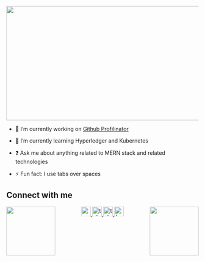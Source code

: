 <br clear="both">

<div align="center">
  <img height="300" width="600" src="https://i.pinimg.com/originals/f0/ef/82/f0ef8253b7ef3153c4087428d12f0b8e.gif"  /> 
</div>

- 🔭 I’m currently working on [Github Profilinator](https://github.com/rishavanand/github-profilinator)  
  

- 🌱 I’m currently learning Hyperledger and Kubernetes  
  

- ❓ Ask me about anything related to MERN stack and related technologies  
  

- ⚡ Fun fact: I use tabs over spaces
  
## Connect with me  
<p align="center">
  <img align="left" width="128" height="128" src="https://cdn3.emoji.gg/emojis/10441-broijustwokeup.png">

  <a href="https://www.youtube.com/channel/UCHokRzpYa0-JibUsK4DN7Yg" target="_blank">
  <img src="https://img.shields.io/static/v1?message=youtube&logo=Youtube&label=&color=FF0000&logoColor=white&labelColor=&style=for-the-badge" height="25" alt="youtube logo"  />
  </a>
  <a href="@jqfwdwesp" target="_blank">
  <img src="https://img.shields.io/static/v1?message=telegram&logo=telegram&label=&color=2CA5E0&logoColor=white&labelColor=&style=for-the-badge" height="25" alt="telegram logo"/>
  </a>
  <a href="https://steamcommunity.com/profiles/76561199638173203/" target="_blank">
  <img src="https://img.shields.io/static/v1?message=steam&logo=steam&label=&color=171d25&logoColor=white&labelColor=&style=for-the-badge" height="25" alt="telegram logo"/>
  </a>
  <a href="https://www.behance.net/thisishappy12" target="_blank">
  <img src=https://img.shields.io/badge/behance-%23191919.svg?&style=for-the-badge&logo=behance&logoColor=white alt=behance style="margin-bottom: 5px;" height="25"/>
  </a>  
  </div>  
      
  <img align="right" width="128" height="128" src="https://cdn3.emoji.gg/emojis/44288-cat-what.png">
</p>

###
